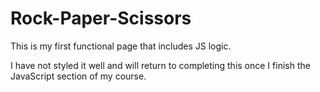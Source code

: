 # Rock-Paper-Scissors

This is my first functional page that includes JS logic. 

I have not styled it well and will return to completing this once I finish the JavaScript section of my course. 
